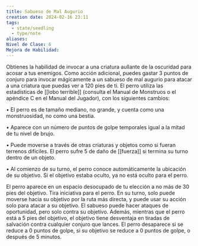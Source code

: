 ```yaml
---
title: Sabueso de Mal Augurio
creation date: 2024-02-16 23:11
tags:
  - state/seedling
  - type/note
aliases: 
Nivel de Clase: 6
Mejora de Habilidad:
---
```

Obtienes la habilidad de invocar a una criatura aullante de la oscuridad para acosar a tus enemigos. Como acción adicional, puedes gastar 3 puntos de conjuro para invocar mágicamente a un sabueso de mal augurio para atacar a una criatura que puedas ver a 120 pies de ti. 
El perro utiliza las estadísticas de [[lobo terrible]] (consulta el Manual de Monstruos o el apéndice C en el Manual del Jugador), con los siguientes cambios:

• El perro es de tamaño mediano, no grande, y cuenta como una monstruosidad, no como una
bestia.

• Aparece con un número de puntos de golpe temporales igual a la mitad de tu nivel de brujo.

• Puede moverse a través de otras criaturas y objetos como si fueran terrenos difíciles. El perro sufre 5 de daño de [[fuerza]] si termina su turno dentro de un objeto.

• Al comienzo de su turno, el perro conoce automáticamente la ubicación de su objetivo. Si el
objetivo estaba oculto, ya no está oculto para el perro.

El perro aparece en un espacio desocupado de tu elección a no más de 30 pies del objetivo. Tira
iniciativa para el perro. En su turno, solo puede moverse hacia su objetivo por la ruta más directa, y
puede usar su acción solo para atacar a su objetivo. El sabueso puede hacer ataques de oportunidad, pero solo contra su objetivo.
Además, mientras que el perro está a 5 pies del objetivo, el objetivo tiene desventaja en tiradas de
salvación contra cualquier conjuro que lances. El perro desaparece si se reduce a 0 puntos de golpe, si su objetivo se reduce a 0 puntos de golpe, o después de 5 minutos.

